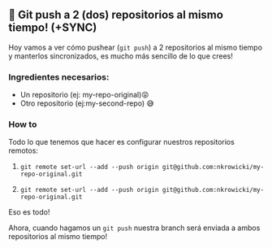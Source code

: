 ## 🚀 Git push a 2 (dos) repositorios al mismo tiempo! (+SYNC)

Hoy vamos a ver cómo pushear (```git push```) a 2 repositorios al mismo tiempo y manterlos sincronizados, es mucho más sencillo de lo que crees!

### Ingredientes necesarios:
- Un repositorio (ej: my-repo-original)😝
- Otro repositorio (ej:my-second-repo) 😅

### How to
Todo lo que tenemos que hacer es configurar nuestros repositorios remotos:

1. ```git remote set-url --add --push origin git@github.com:nkrowicki/my-repo-original.git``` 

2. ```git remote set-url --add --push origin git@github.com:nkrowicki/my-repo-original.git```

Eso es todo!

Ahora, cuando hagamos un ```git push``` nuestra branch será enviada a ambos repositorios al mismo tiempo!